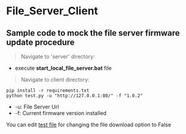 # File_Server_Client

## Sample code to mock the file server firmware update procedure
 
> Navigate to 'server' directory:
- execute **start_local_file_server.bat** file

> Navigate to client directory:
```
pip install -r requirements.txt
python test.py -u "http://127.0.0.1:80/" -f "1.0.2"
```

- -u: File Server Url
- -f: Current firmware version installed

You can edit [test file](client/test.py) for changing the file download option to False
